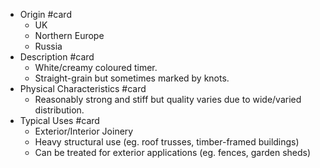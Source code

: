 - Origin #card
	- UK
	- Northern Europe
	- Russia
- Description #card
	- White/creamy coloured timer.
	- Straight-grain but sometimes marked by knots.
- Physical Characteristics #card
	- Reasonably strong and stiff but quality varies due to wide/varied distribution.
- Typical Uses #card
	- Exterior/Interior Joinery
	- Heavy structural use (eg. roof trusses, timber-framed buildings)
	- Can be treated for exterior applications (eg. fences, garden sheds)